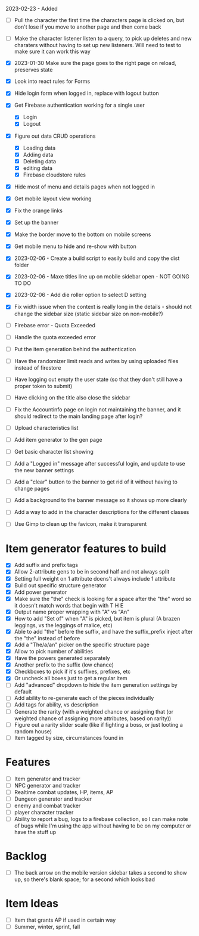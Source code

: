 2023-02-23 - Added
- [ ] Pull the character the first time the characters page is clicked on, but don't lose if you move to another page and then come back
- [ ] Make the character listener listen to a query, to pick up deletes and new charaters without having to set up new listeners. Will need to test to make sure it can work this way


- [x] 2023-01-30 Make sure the page goes to the right page on reload, preserves state
- [x] Look into react rules for Forms
- [x] Hide login form when logged in, replace with logout button
- [x] Get Firebase authentication working for a single user
  - [x] Login
  - [x] Logout
- [x] Figure out data CRUD operations
  - [x] Loading data
  - [x] Adding data
  - [x] Deleting data
  - [x] editing data
  - [x] Firebase cloudstore rules
- [x] Hide most of menu and details pages when not logged in
- [x] Get mobile layout view working
- [x] Fix the orange links
- [x] Set up the banner
- [x] Make the border move to the bottom on mobile screens
- [x] Get mobile menu to hide and re-show with button
- [x] 2023-02-06 - Create a build script to easily build and copy the dist folder
- [x] 2023-02-06 - Maxe titles line up on mobile sidebar open - NOT GOING TO DO
- [x] 2023-02-06 - Add die roller option to select D setting
- [x] Fix width issue when the context is really long in the details - should not change the sidebar size (static sidebar size on non-mobile?)

- [ ] Firebase error - Quota Exceeded
- [ ] Handle the quota exceeded error
- [ ] Put the item generation behind the authentication
- [ ] Have the randomizer limit reads and writes by using uploaded files instead of firestore

- [ ] Have logging out empty the user state (so that they don't still have a proper token to submit)
- [ ] Have clicking on the title also close the sidebar
- [ ] Fix the Accountinfo page on login not maintaining the banner, and it should redirect to the main landing page after login?
- [ ] Upload characteristics list
- [ ] Add item generator to the gen page
- [ ] Get basic character list showing
- [ ] Add a "Logged in" message after successful login, and update to use the new banner settings
- [ ] Add a "clear" button to the banner to get rid of it without having to change pages
- [ ] Add a background to the banner message so it shows up more clearly
- [ ] Add a way to add in the character descriptions for the different classes
- [ ] Use Gimp to clean up the favicon, make it transparent

# Item generator features to build
- [x] Add suffix and prefix tags
- [x] Allow 2-attribute gens to be in second half and not always split
- [x] Setting full weight on 1 attribute doens't always include 1 attribute
- [x] Build out specific structure generator
- [x] Add power generator
- [x] Make sure the "the" check is looking for a space after the "the" word so it doesn't match words that begin with T H E
- [x] Output name proper wrapping with "A" vs "An"
- [x] How to add "Set of" when "A" is picked, but item is plural (A brazen leggings, vs the leggings of malice, etc)
- [x] Able to add "the" before the suffix, and have the suffix_prefix inject after the "the" instead of before
- [x] Add a "The/a/an" picker on the specific structure page
- [x] Allow to pick number of abilities
- [x] Have the powers generated separately
- [x] Another prefix to the suffix (low chance)
- [x] Checkboxes to pick if it's suffixes, prefixes, etc
- [x] Or uncheck all boxes just to get a regular item
- [ ] Add "advanced" dropdown to hide the item generation settings by default
- [ ] Add ability to re-generate each of the pieces individually
- [ ] Add tags for ability, vs description
- [ ] Generate the rarity (with a weighted chance or assigning that (or weighted chance of assigning more attributes, based on rarity))
- [ ] Figure out a rarity slider scale (like if fighting a boss, or just looting a random house)
- [ ] Item tagged by size, circumstances found in

# Features
- [ ] Item generator and tracker
- [ ] NPC generator and tracker
- [ ] Realtime combat updates, HP, items, AP
- [ ] Dungeon generator and tracker
- [ ] enemy and combat tracker
- [ ] player character tracker
- [ ] Ability to report a bug, logs to a firebase collection, so I can make note of bugs while I'm using the app without having to be on my computer or have the stuff up

# Backlog
- [ ] The back arrow on the mobile version sidebar takes a second to show up, so there's blank space; for a second which looks bad

# Item Ideas
- [ ] Item that grants AP if used in certain way
- [ ] Summer, winter, sprint, fall